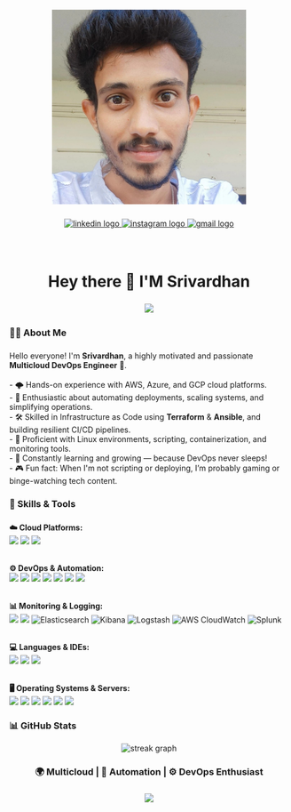 <br clear="both">

<div align="center">
  <img height="350" src="https://github.com/vardhan1228/vardhan1228/blob/main/hero-bg1.jpg?raw=true"/>
</div>

###

<div align="center">
  <a href="https://www.linkedin.com/in/srivardhan1228/" target="_blank">
    <img src="https://img.shields.io/static/v1?message=LinkedIn&logo=linkedin&label=srivardhan&color=0077B5&logoColor=red&labelColor=&style=for-the-badge" height="25" alt="linkedin logo" />
  </a>
  <a href="https://www.instagram.com/sri_vardhan_vallabhaneni/" target="_blank">
    <img src="https://img.shields.io/static/v1?message=Instagram&logo=instagram&label=&color=E4405F&logoColor=white&labelColor=&style=for-the-badge" height="25" alt="instagram logo" />
  </a>
  <a href="mailto:vvardhan2211@gmail.com" target="_blank">
    <img src="https://img.shields.io/static/v1?message=Gmail&logo=gmail&label=&color=D14836&logoColor=white&labelColor=yellow&style=for-the-badge" height="25" alt="gmail logo" />
  </a>
</div>

###

<br clear="both">

<h1 align="center">Hey there 👋 I'M Srivardhan</h1>

###

<div align="center">
  <img src="https://visitor-badge.laobi.icu/badge?page_id=vardhan1228.vardhan1228&left_color=darkgreen&right_color=peru&left_text=Visitors" />
</div>

###

<h3 align="left">👨‍💻 About Me</h3>

###

<p align="left">
  Hello everyone! I'm <strong>Srivardhan</strong>, a highly motivated and passionate <strong>Multicloud DevOps Engineer</strong> 🚀.<br><br>
  - 🌩 Hands-on experience with AWS, Azure, and GCP cloud platforms.<br>
  - 🔄 Enthusiastic about automating deployments, scaling systems, and simplifying operations.<br>
  - 🛠 Skilled in Infrastructure as Code using <strong>Terraform</strong> & <strong>Ansible</strong>, and building resilient CI/CD pipelines.<br>
  - 🐧 Proficient with Linux environments, scripting, containerization, and monitoring tools.<br>
  - 🌱 Constantly learning and growing — because DevOps never sleeps!<br>
  - 🎮 Fun fact: When I'm not scripting or deploying, I’m probably gaming or binge-watching tech content.
</p>

###

<h3 align="left">🧰 Skills & Tools</h3>

###

<div align="left">
  <strong>☁️ Cloud Platforms:</strong><br>
  <img src="https://cdn.jsdelivr.net/gh/devicons/devicon/icons/amazonwebservices/amazonwebservices-plain-wordmark.svg" height="40"/>
  <img src="https://cdn.jsdelivr.net/gh/devicons/devicon/icons/azure/azure-original.svg" height="40"/>
  <img src="https://cdn.jsdelivr.net/gh/devicons/devicon/icons/googlecloud/googlecloud-original.svg" height="40"/>
  <br><br>

  <strong>⚙️ DevOps & Automation:</strong><br>
  <img src="https://cdn.jsdelivr.net/gh/devicons/devicon/icons/terraform/terraform-original.svg" height="40"/>
  <img src="https://cdn.jsdelivr.net/gh/devicons/devicon/icons/ansible/ansible-original.svg" height="40"/>
  <img src="https://cdn.jsdelivr.net/gh/devicons/devicon/icons/git/git-original.svg" height="40"/>
  <img src="https://cdn.jsdelivr.net/gh/devicons/devicon/icons/docker/docker-plain-wordmark.svg" height="40"/>
  <img src="https://cdn.jsdelivr.net/gh/devicons/devicon/icons/kubernetes/kubernetes-plain.svg" height="40"/>
  <img src="https://cdn.jsdelivr.net/gh/devicons/devicon/icons/circleci/circleci-plain.svg" height="40"/>
  <img src="https://cdn.jsdelivr.net/gh/devicons/devicon/icons/argocd/argocd-original.svg" height="40"/>
  <br><br>

  <strong>📊 Monitoring & Logging:</strong><br>
  <img src="https://cdn.jsdelivr.net/gh/devicons/devicon/icons/prometheus/prometheus-original.svg" height="40"/>
  <img src="https://cdn.jsdelivr.net/gh/devicons/devicon/icons/grafana/grafana-original.svg" height="40"/>
  <img src="https://static-00.iconduck.com/assets.00/elasticsearch-icon-512x512-n4xxzq3x.png" height="40" title="Elasticsearch" alt="Elasticsearch"/>
  <img src="https://upload.wikimedia.org/wikipedia/commons/3/38/Kibana_logo.svg" height="40" title="Kibana" alt="Kibana"/>
  <img src="https://www.vectorlogo.zone/logos/logstash/logstash-icon.svg" height="40" title="Logstash" alt="Logstash"/>
  <img src="https://cdn.iconscout.com/icon/free/png-512/aws-cloudwatch-1869033-1583151.png" height="40" title="AWS CloudWatch" alt="AWS CloudWatch"/>
  <img src="https://cdn.worldvectorlogo.com/logos/splunk-2.svg" height="40" title="Splunk" alt="Splunk"/>
  <br><br>

  <strong>💻 Languages & IDEs:</strong><br>
  <img src="https://cdn.jsdelivr.net/gh/devicons/devicon/icons/python/python-original.svg" height="40"/>
  <img src="https://cdn.jsdelivr.net/gh/devicons/devicon/icons/vscode/vscode-original.svg" height="40"/>
  <img src="https://cdn.jsdelivr.net/gh/devicons/devicon/icons/pycharm/pycharm-original.svg" height="40"/>
  <br><br>

  <strong>🖥 Operating Systems & Servers:</strong><br>
  <img src="https://cdn.jsdelivr.net/gh/devicons/devicon/icons/linux/linux-original.svg" height="40"/>
  <img src="https://cdn.jsdelivr.net/gh/devicons/devicon/icons/ubuntu/ubuntu-plain.svg" height="40"/>
  <img src="https://cdn.jsdelivr.net/gh/devicons/devicon/icons/windows8/windows8-original.svg" height="40"/>
  <img src="https://cdn.jsdelivr.net/gh/devicons/devicon/icons/tomcat/tomcat-original.svg" height="40"/>
  <img src="https://cdn.jsdelivr.net/gh/devicons/devicon/icons/nginx/nginx-original.svg" height="40"/>
  <img src="https://cdn.jsdelivr.net/gh/devicons/devicon/icons/apache/apache-original.svg" height="40"/>
</div>

###

<h3 align="left">📊 GitHub Stats</h3>

<div align="center">
  <img src="https://streak-stats.demolab.com?user=vardhan1228&locale=en&mode=daily&theme=dark&hide_border=false&border_radius=5&order=3" height="220" alt="streak graph" />
</div>

###

<h3 align="center">🌍 Multicloud | 🔁 Automation | ⚙️ DevOps Enthusiast</h3>

###

<div align="center">
  <img src="https://profile-counter.glitch.me/vardhan1228/count.svg?" />
</div>
